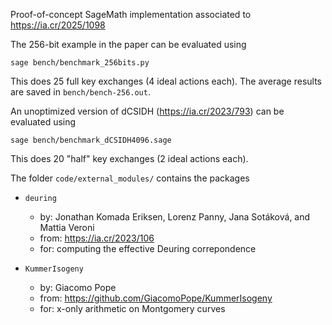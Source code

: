 Proof-of-concept SageMath implementation associated to https://ia.cr/2025/1098

The 256-bit example in the paper can be evaluated using

```sage bench/benchmark_256bits.py```

This does 25 full key exchanges (4 ideal actions each). The average results are saved in `bench/bench-256.out`.

An unoptimized version of dCSIDH (https://ia.cr/2023/793) can be evaluated using

```sage bench/benchmark_dCSIDH4096.sage```

This does 20 "half" key exchanges (2 ideal actions each).

The folder `code/external_modules/` contains the packages

- `deuring`
    - by: Jonathan Komada Eriksen, Lorenz Panny, Jana Sotáková, and Mattia Veroni
    - from: https://ia.cr/2023/106
    - for: computing the effective Deuring correpondence

- `KummerIsogeny`
    - by: Giacomo Pope
    - from: https://github.com/GiacomoPope/KummerIsogeny
    - for: x-only arithmetic on Montgomery curves

